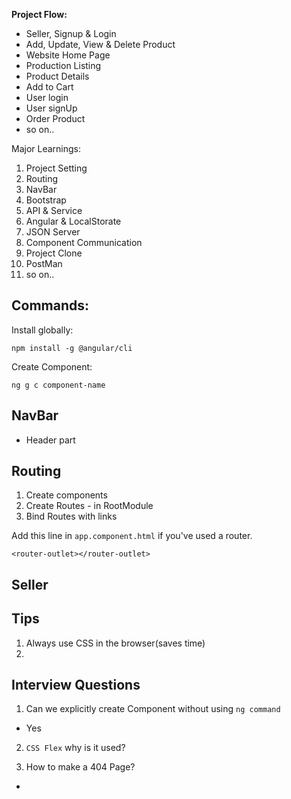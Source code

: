 **Project Flow:**
- Seller, Signup & Login
- Add, Update, View & Delete Product
- Website Home Page
- Production Listing
- Product Details
- Add to Cart
- User login
- User signUp 
- Order Product
- so on..

Major Learnings:
1. Project Setting
2. Routing
3. NavBar
4. Bootstrap
5. API & Service
6. Angular & LocalStorate
7. JSON Server
8. Component Communication
9. Project Clone
10. PostMan
11. so on..

## Commands:
Install globally:
```
npm install -g @angular/cli
```

Create Component:
```
ng g c component-name
```

## NavBar
- Header part


## Routing
1. Create components
2. Create Routes - in RootModule
3. Bind Routes with links

Add this line in `app.component.html` if you've used a router.
```
<router-outlet></router-outlet>
```

## Seller 

## Tips
1. Always use CSS in the browser(saves time)
2. 

## Interview Questions
1. Can we explicitly create Component without using `ng command`
- Yes

2. `CSS Flex` why is it used?

3. How to make a 404 Page?
- 